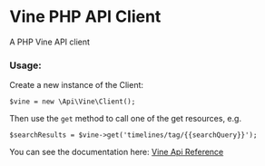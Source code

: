 Vine PHP API Client
====

A PHP Vine API client

### Usage:

Create a new instance of the Client:

    $vine = new \Api\Vine\Client();

Then use the `get` method to call one of the get resources, e.g.

    $searchResults = $vine->get('timelines/tag/{{searchQuery}}');

You can see the documentation here: [Vine Api Reference](https://github.com/starlock/vino/wiki/API-Reference)
